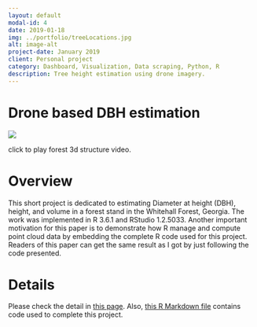 ```yaml
---
layout: default
modal-id: 4
date: 2019-01-18
img: ../portfolio/treeLocations.jpg
alt: image-alt
project-date: January 2019
client: Personal project
category: Dashboard, Visualization, Data scraping, Python, R
description: Tree height estimation using drone imagery. 
---
```

# Drone based DBH estimation

[![](http://img.youtube.com/vi/kvrV8BrYDU4/0.jpg)](http://www.youtube.com/watch?v=kvrV8BrYDU4 "3D forest structure")

click to play forest 3d structure video.

# Overview
This short project is dedicated to estimating Diameter at height (DBH), height, and volume in a forest stand in the Whitehall Forest, Georgia. The work was implemented in R 3.6.1 and RStudio 1.2.5033. Another important motivation for this paper is to demonstrate how R manage and compute point cloud data by embedding the complete R code used for this project. Readers of this paper can get the same result as I got by just following the code presented.

# Details
Please check the detail in <a href="../data/DBDE.html">this page</a>.
Also, <a href="../data/DBDE.html">this R Markdown file</a> contains code used to complete this project. 

